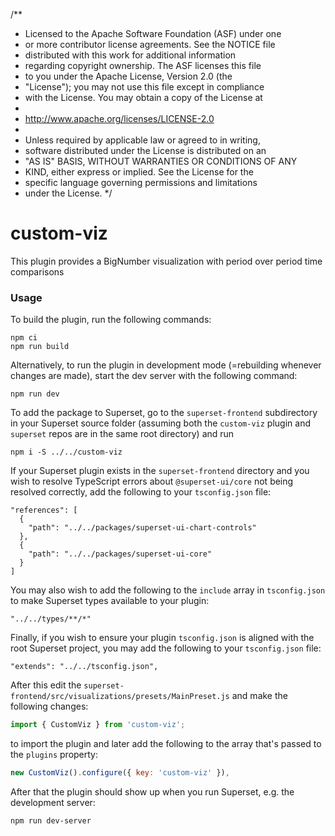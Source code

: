 /\*\*

- Licensed to the Apache Software Foundation (ASF) under one
- or more contributor license agreements. See the NOTICE file
- distributed with this work for additional information
- regarding copyright ownership. The ASF licenses this file
- to you under the Apache License, Version 2.0 (the
- "License"); you may not use this file except in compliance
- with the License. You may obtain a copy of the License at
-
- http://www.apache.org/licenses/LICENSE-2.0
-
- Unless required by applicable law or agreed to in writing,
- software distributed under the License is distributed on an
- "AS IS" BASIS, WITHOUT WARRANTIES OR CONDITIONS OF ANY
- KIND, either express or implied. See the License for the
- specific language governing permissions and limitations
- under the License.
  \*/

# custom-viz

This plugin provides a BigNumber visualization with period over period time comparisons

### Usage

To build the plugin, run the following commands:

```
npm ci
npm run build
```

Alternatively, to run the plugin in development mode (=rebuilding whenever changes are made), start the dev server with the following command:

```
npm run dev
```

To add the package to Superset, go to the `superset-frontend` subdirectory in your Superset source folder (assuming both the `custom-viz` plugin and `superset` repos are in the same root directory) and run

```
npm i -S ../../custom-viz
```

If your Superset plugin exists in the `superset-frontend` directory and you wish to resolve TypeScript errors about `@superset-ui/core` not being resolved correctly, add the following to your `tsconfig.json` file:

```
"references": [
  {
    "path": "../../packages/superset-ui-chart-controls"
  },
  {
    "path": "../../packages/superset-ui-core"
  }
]
```

You may also wish to add the following to the `include` array in `tsconfig.json` to make Superset types available to your plugin:

```
"../../types/**/*"
```

Finally, if you wish to ensure your plugin `tsconfig.json` is aligned with the root Superset project, you may add the following to your `tsconfig.json` file:

```
"extends": "../../tsconfig.json",
```

After this edit the `superset-frontend/src/visualizations/presets/MainPreset.js` and make the following changes:

```js
import { CustomViz } from 'custom-viz';
```

to import the plugin and later add the following to the array that's passed to the `plugins` property:

```js
new CustomViz().configure({ key: 'custom-viz' }),
```

After that the plugin should show up when you run Superset, e.g. the development server:

```
npm run dev-server
```

